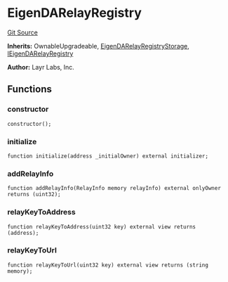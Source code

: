 # EigenDARelayRegistry
[Git Source](https://github.com/Layr-Labs/eigenda/blob/538f0525d9ff112a8ba32701edaf2860a0ad7306/src/core/EigenDARelayRegistry.sol)

**Inherits:**
OwnableUpgradeable, [EigenDARelayRegistryStorage](/src/core/EigenDARelayRegistryStorage.sol/abstract.EigenDARelayRegistryStorage.md), [IEigenDARelayRegistry](/src/interfaces/IEigenDARelayRegistry.sol/interface.IEigenDARelayRegistry.md)

**Author:**
Layr Labs, Inc.


## Functions
### constructor


```solidity
constructor();
```

### initialize


```solidity
function initialize(address _initialOwner) external initializer;
```

### addRelayInfo


```solidity
function addRelayInfo(RelayInfo memory relayInfo) external onlyOwner returns (uint32);
```

### relayKeyToAddress


```solidity
function relayKeyToAddress(uint32 key) external view returns (address);
```

### relayKeyToUrl


```solidity
function relayKeyToUrl(uint32 key) external view returns (string memory);
```

